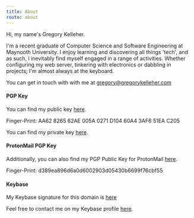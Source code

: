 ```yaml
---
title: About
route: about
---
```


Hi, my name's Gregory Kelleher. 

I'm a recent graduate of Computer Science and Software Engineering at Maynooth University. I enjoy learning and discovering all things 'tech', and as such, I inevitably find myself engaged in a range of activities. Whether configuring my web server, tinkering with electronics or dabbling in projects; I'm almost always at the keyboard.

You can get in touch with with me at <a href="mailto:gregory@gregorykelleher.com">gregory@gregorykelleher.com</a>

#### PGP Key

You can find my public key [here](https://gregorykelleher.com/.well-known/public_key.txt).

Finger-Print: AA62 8265 62AE 005A 0271 D104 60A4 3AF6 51EA C205

You can find my private key [here](https://www.youtube.com/watch?v=dQw4w9WgXcQ).

#### ProtonMail PGP Key

Additionally, you can also find my PGP Public Key for ProtonMail [here](https://gregorykelleher.com/.well-known/protonmail_public_key.txt).

Finger-Print: d389ea896d6a0d6002903d05430b6699f76cbf55

#### Keybase

My Keybase signature for this domain is [here](https://gregorykelleher.com/.well-known/keybase.txt)

Feel free to contact me on my Keybase profile [here](https://keybase.io/gregorykelleher).

